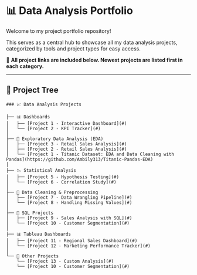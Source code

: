 # 📊 Data Analysis Portfolio

Welcome to my project portfolio repository!  

This serves as a central hub to showcase all my data analysis projects, categorized by tools and project types for easy access.

🔗 **All project links are included below. Newest projects are listed first in each category.**

---

## 📁 Project Tree

```text
### 📈 Data Analysis Projects

├── 📊 Dashboards
│   ├── [Project 1 - Interactive Dashboard](#)
│   └── [Project 2 - KPI Tracker](#)
│
├── 📂 Exploratory Data Analysis (EDA)
│   ├── [Project 3 - Retail Sales Analysis](#)
│   ├── [Project 2 - Retail Sales Analysis](#)
│   └── [Project 1 - Titanic Dataset: EDA and Data Cleaning with Pandas](https://github.com/Ambily313/Titanic-Pandas-EDA)
│
├── 📉 Statistical Analysis
│   ├── [Project 5 - Hypothesis Testing](#)
│   └── [Project 6 - Correlation Study](#)
│
├── 📂 Data Cleaning & Preprocessing
│   ├── [Project 7 - Data Wrangling Pipeline](#)
│   └── [Project 8 - Handling Missing Values](#)
│
├── 📂 SQL Projects
│   ├── [Project 9 - Sales Analysis with SQL](#)
│   └── [Project 10 - Customer Segmentation](#)
│
├── 📊 Tableau Dashboards
│   ├── [Project 11 - Regional Sales Dashboard](#)
│   └── [Project 12 - Marketing Performance Tracker](#)
│
└── 🧪 Other Projects
    └── [Project 13 - Custom Analysis](#)
    └── [Project 10 - Customer Segmentation](#)

